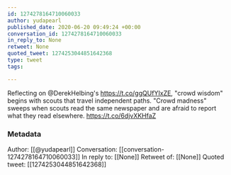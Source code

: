 ```yaml
---
id: 1274278164710060033
author: yudapearl
published_date: 2020-06-20 09:49:24 +00:00
conversation_id: 1274278164710060033
in_reply_to: None
retweet: None
quoted_tweet: 1274253044851642368
type: tweet
tags:

---
```


Reflecting on @DerekHelbing's https://t.co/ggQUfYIxZE, "crowd wisdom" begins with scouts that travel independent paths. "Crowd madness" sweeps when scouts read the same newspaper and are afraid to report what they read elsewhere. https://t.co/6djvXKHfaZ

### Metadata

Author: [[@yudapearl]]
Conversation: [[conversation-1274278164710060033]]
In reply to: [[None]]
Retweet of: [[None]]
Quoted tweet: [[1274253044851642368]]
